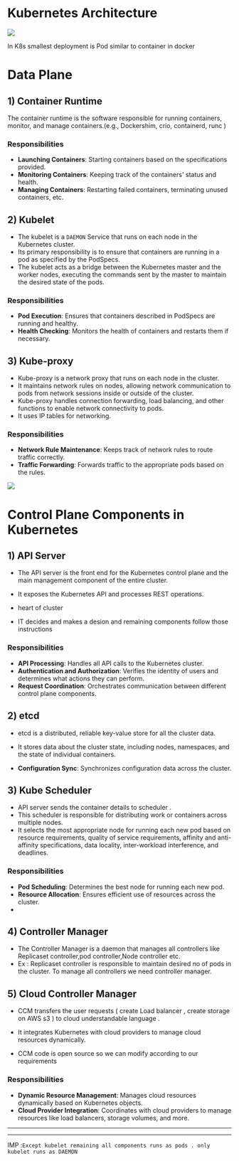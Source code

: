 # Kubernetes Architecture  

![](https://miro.medium.com/v2/resize:fit:828/format:webp/0*0upfXtjqscQ5NQfN.png)  

In K8s smallest deployment is Pod similar to container in docker  

# Data Plane

## 1)  Container Runtime

The container runtime is the software responsible for running containers, monitor, and manage containers.(e.g., Dockershim, crio, containerd, runc )

### Responsibilities

- **Launching Containers**: Starting containers based on the specifications provided.
- **Monitoring Containers**: Keeping track of the containers' status and health.
- **Managing Containers**: Restarting failed containers, terminating unused containers, etc.


## 2) Kubelet

- The kubelet is a `DAEMON` Service that runs on each node in the Kubernetes cluster.   
- Its primary responsibility is to ensure that containers are running in a pod as specified by the PodSpecs.  
- The kubelet acts as a bridge between the Kubernetes master and the worker nodes, executing the commands sent by the master to maintain the desired state of the pods.

### Responsibilities

- **Pod Execution**: Ensures that containers described in PodSpecs are running and healthy.
- **Health Checking**: Monitors the health of containers and restarts them if necessary.

## 3) Kube-proxy

- Kube-proxy is a network proxy that runs on each node in the cluster.  
-  It maintains network rules on nodes, allowing network communication to pods from network sessions inside or outside of the cluster.   
-  Kube-proxy handles connection forwarding, load balancing, and other functions to enable network connectivity to pods.
- It uses IP tables for networking. 
### Responsibilities

- **Network Rule Maintenance**: Keeps track of network rules to route traffic correctly.
- **Traffic Forwarding**: Forwards traffic to the appropriate pods based on the rules.



![](https://devopscube.com/wp-content/uploads/2022/12/k8s-architecture.drawio-1.png)  

  
# Control Plane Components in Kubernetes


## 1) API Server

- The API server is the front end for the Kubernetes control plane and the main management component of the entire cluster. 

- It exposes the Kubernetes API and processes REST operations. 
- heart of cluster  
- IT decides and makes a desion and remaining components follow those instructions



### Responsibilities

- **API Processing**: Handles all API calls to the Kubernetes cluster.
- **Authentication and Authorization**: Verifies the identity of users and determines what actions they can perform.
- **Request Coordination**: Orchestrates communication between different control plane components.



## 2) etcd

- etcd is a distributed, reliable key-value store for all the cluster data.  
- It stores data about the cluster state, including nodes, namespaces, and the state of individual containers.



- **Configuration Sync**: Synchronizes configuration data across the cluster.


## 3) Kube Scheduler
- API server sends the container details to scheduler .
- This scheduler is responsible for distributing work or containers across multiple nodes.  
- It selects the most appropriate node for running each new pod based on resource requirements, quality of service requirements, affinity and anti-affinity specifications, data locality, inter-workload interference, and deadlines.


### Responsibilities

- **Pod Scheduling**: Determines the best node for running each new pod.
- **Resource Allocation**: Ensures efficient use of resources across the cluster.
- 

## 4) Controller Manager

- The Controller Manager is a daemon that manages all controllers like Replicaset controller,pod controller,Node controller etc.  
-  Ex : Replicaset controller is responsible to maintain desired no of pods in the cluster. To manage all controllers we need controller manager.



## 5) Cloud Controller Manager
- CCM transfers the user requests ( create Load balancer , create storage on AWS s3 ) to cloud understandable language .
    
-  It integrates Kubernetes with cloud providers to manage cloud resources dynamically.
-  CCM code is open source so we can modify according to our requirements

### Responsibilities

- **Dynamic Resource Management**: Manages cloud resources dynamically based on Kubernetes objects.
- **Cloud Provider Integration**: Coordinates with cloud providers to manage resources like load balancers, storage volumes, and more.



---
---

IMP :`Except kubelet remaining all components runs as pods . only kubelet runs as DAEMON`